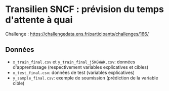 # Transilien SNCF : prévision du temps d'attente à quai

Challenge : https://challengedata.ens.fr/participants/challenges/166/

## Données

- `x_train_final.csv` et `y_train_final_j5KGWWK.csv`: données d'apprentissage (respectivement variables explicatives et cibles)
- `x_test_final.csv`: données de test (variables explicatives)
- `y_sample_final.csv`: exemple de soumission (prédiction de la variable cible)

